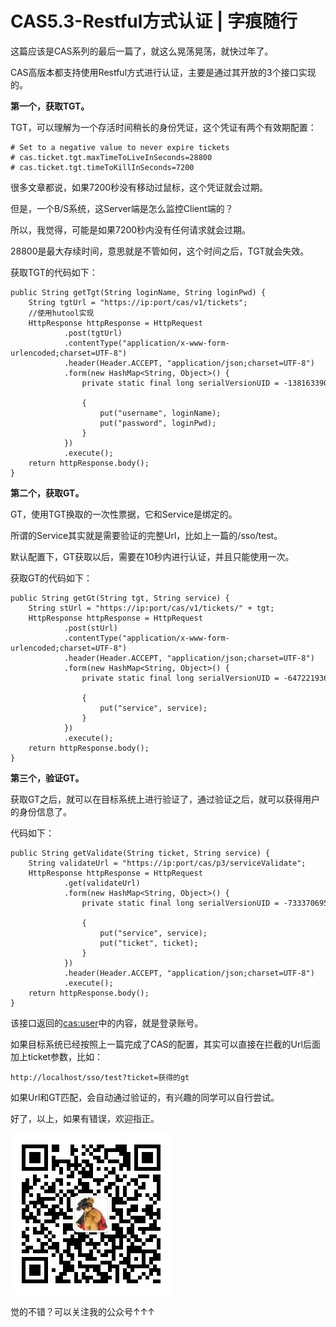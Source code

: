 # CAS5.3-Restful方式认证 | 字痕随行

这篇应该是CAS系列的最后一篇了，就这么晃荡晃荡，就快过年了。

CAS高版本都支持使用Restful方式进行认证，主要是通过其开放的3个接口实现的。

**第一个，获取TGT。**

TGT，可以理解为一个存活时间稍长的身份凭证，这个凭证有两个有效期配置：

```Plain Text
# Set to a negative value to never expire tickets
# cas.ticket.tgt.maxTimeToLiveInSeconds=28800
# cas.ticket.tgt.timeToKillInSeconds=7200

```
很多文章都说，如果7200秒没有移动过鼠标，这个凭证就会过期。

但是，一个B/S系统，这Server端是怎么监控Client端的？

所以，我觉得，可能是如果7200秒内没有任何请求就会过期。

28800是最大存续时间，意思就是不管如何，这个时间之后，TGT就会失效。

获取TGT的代码如下：

```Plain Text
public String getTgt(String loginName, String loginPwd) {
    String tgtUrl = "https://ip:port/cas/v1/tickets";
    //使用hutool实现
    HttpResponse httpResponse = HttpRequest
            .post(tgtUrl)
            .contentType("application/x-www-form-urlencoded;charset=UTF-8")
            .header(Header.ACCEPT, "application/json;charset=UTF-8")
            .form(new HashMap<String, Object>() {
                private static final long serialVersionUID = -138163390499485640L;

                {
                    put("username", loginName);
                    put("password", loginPwd);
                }
            })
            .execute();
    return httpResponse.body();
}

```
**第二个，获取GT。**

GT，使用TGT换取的一次性票据，它和Service是绑定的。

所谓的Service其实就是需要验证的完整Url，比如上一篇的/sso/test。

默认配置下，GT获取以后，需要在10秒内进行认证，并且只能使用一次。

获取GT的代码如下：

```Plain Text
public String getGt(String tgt, String service) {
    String stUrl = "https://ip:port/cas/v1/tickets/" + tgt;
    HttpResponse httpResponse = HttpRequest
            .post(stUrl)
            .contentType("application/x-www-form-urlencoded;charset=UTF-8")
            .header(Header.ACCEPT, "application/json;charset=UTF-8")
            .form(new HashMap<String, Object>() {
                private static final long serialVersionUID = -6472219360813373597L;

                {
                    put("service", service);
                }
            })
            .execute();
    return httpResponse.body();
}

```
**第三个，验证GT。**

获取GT之后，就可以在目标系统上进行验证了，通过验证之后，就可以获得用户的身份信息了。

代码如下：

```Plain Text
public String getValidate(String ticket, String service) {
    String validateUrl = "https://ip:port/cas/p3/serviceValidate";
    HttpResponse httpResponse = HttpRequest
            .get(validateUrl)
            .form(new HashMap<String, Object>() {
                private static final long serialVersionUID = -7333706958754801580L;

                {
                    put("service", service);
                    put("ticket", ticket);
                }
            })
            .header(Header.ACCEPT, "application/json;charset=UTF-8")
            .execute();
    return httpResponse.body();
}

```
该接口返回的[cas:user](cas:user)中的内容，就是登录账号。

如果目标系统已经按照上一篇完成了CAS的配置，其实可以直接在拦截的Url后面加上ticket参数，比如：

```Plain Text
http://localhost/sso/test?ticket=获得的gt

```
如果Url和GT匹配，会自动通过验证的，有兴趣的同学可以自行尝试。

好了，以上，如果有错误，欢迎指正。

![image](../../images/公众号.jpg)

觉的不错？可以关注我的公众号↑↑↑